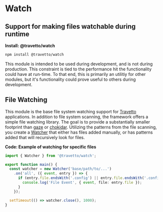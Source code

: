 <!-- This file was generated by @travetto/doc and should not be modified directly -->
<!-- Please modify https://github.com/travetto/travetto/tree/main/module/watch/doc.ts and execute "npx trv doc" to rebuild -->
# Watch
## Support for making files watchable during runtime

**Install: @travetto/watch**
```bash
npm install @travetto/watch
```

This module is intended to be used during development, and is not during production.  This constraint is tied to the performance hit the functionality could have at run-time.  To that end, this is primarily an utilitiy for other modules, but it's functionality could prove useful to others during development.

## File Watching

This module  is the base file system watching support for [Travetto](https://travetto.dev) applications.  In addition to file system scanning, the framework offers a simple file watching library.  The goal is to provide a substantially smaller footprint than [gaze](https://github.com/shama/gaze) or [chokidar](https://github.com/paulmillr/chokidar).  Utilizing the patterns from the file scanning, you create a [Watcher](https://github.com/travetto/travetto/tree/main/module/watch/src/watcher.ts#L21) that either has files added manually, or has patterns added that will recursively look for files. 

**Code: Example of watching for specific files**
```typescript
import { Watcher } from '@travetto/watch';

export function main() {
  const watcher = new Watcher('base/path/to/...')
    .on('all', ({ event, entry }) => {
      if (entry.file.endsWith('.config') || entry.file.endsWith('.config.json')) {
        console.log('File Event', { event, file: entry.file });
      }
    });

  setTimeout(() => watcher.close(), 1000);
}
```
